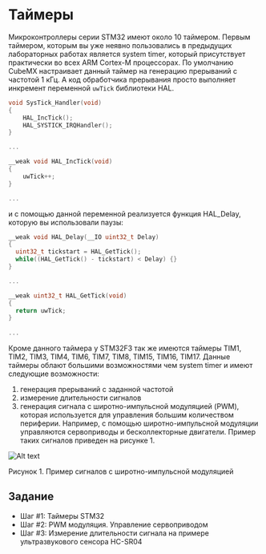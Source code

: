 # Таймеры

Микроконтроллеры серии STM32 имеют около 10 таймером. Первым таймером, которым вы уже неявно пользовались в предыдущих лабораторных работах является system timer, который присутствует практически во всех ARM Cortex-M процессорах. По умолчанию CubeMX настраивает данный таймер на генерацию прерываний с частотой 1 кГц. А код обработчика прерывания просто выполняет инкремент переменной `uwTick` библиотеки HAL.

```cpp
void SysTick_Handler(void)
{
    HAL_IncTick();
    HAL_SYSTICK_IRQHandler();
}

...

__weak void HAL_IncTick(void)
{
    uwTick++;
}

...
```
и с помощью данной переменной реализуется функция HAL_Delay, которую вы использовали паузы:

```cpp
__weak void HAL_Delay(__IO uint32_t Delay)
{
  uint32_t tickstart = HAL_GetTick();
  while((HAL_GetTick() - tickstart) < Delay) {}
}

...

__weak uint32_t HAL_GetTick(void)
{
  return uwTick;
}
 
...
```

Кроме данного таймера у STM32F3 так же имеются таймеры TIM1, TIM2, TIM3, TIM4, TIM6, TIM7, TIM8, TIM15, TIM16, TIM17. Данные таймеры облают большими возможностями чем system timer и имеют следующие возможности:
1) генерация прерываний с заданной частотой
2) измерение длительности сигналов
3) генерация сигнала с широтно-импульсной модуляцией (PWM), которая
используется для управления большим количеством периферии. Например, c помощью широтно-импульсной модуляции управляются сервоприводы и бесколлекторные двигатели. Пример таких сигналов приведен на рисунке 1.

![Alt text](https://sun9-7.userapi.com/c840532/v840532538/51d97/XWpJBLlz5zE.jpg)

Рисунок 1. Пример сигналов с широтно-импульсной модуляцией

## Задание

* Шаг #1: Таймеры STM32
* Шаг #2: PWM модуляция. Управление сервоприводом
* Шаг #3: Измерение длительности сигнала на примере ультразвукового сенсора HC-SR04
